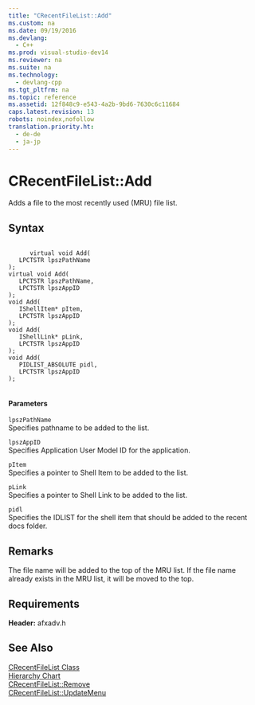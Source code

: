 ```yaml
---
title: "CRecentFileList::Add"
ms.custom: na
ms.date: 09/19/2016
ms.devlang: 
  - C++
ms.prod: visual-studio-dev14
ms.reviewer: na
ms.suite: na
ms.technology: 
  - devlang-cpp
ms.tgt_pltfrm: na
ms.topic: reference
ms.assetid: 12f848c9-e543-4a2b-9bd6-7630c6c11684
caps.latest.revision: 13
robots: noindex,nofollow
translation.priority.ht: 
  - de-de
  - ja-jp
---
```

# CRecentFileList::Add
Adds a file to the most recently used (MRU) file list.  
  
## Syntax  
  
```  
  
      virtual void Add(  
   LPCTSTR lpszPathName   
);  
virtual void Add(  
   LPCTSTR lpszPathName,  
   LPCTSTR lpszAppID  
);  
void Add(  
   IShellItem* pItem,  
   LPCTSTR lpszAppID  
);  
void Add(  
   IShellLink* pLink,  
   LPCTSTR lpszAppID  
);  
void Add(  
   PIDLIST_ABSOLUTE pidl,  
   LPCTSTR lpszAppID  
);  
  
```  
  
#### Parameters  
 `lpszPathName`  
 Specifies pathname to be added to the list.  
  
 `lpszAppID`  
 Specifies Application User Model ID for the application.  
  
 `pItem`  
 Specifies a pointer to Shell Item to be added to the list.  
  
 `pLink`  
 Specifies a pointer to Shell Link to be added to the list.  
  
 `pidl`  
 Specifies the IDLIST for the shell item that should be added to the recent docs folder.  
  
## Remarks  
 The file name will be added to the top of the MRU list. If the file name already exists in the MRU list, it will be moved to the top.  
  
## Requirements  
 **Header:** afxadv.h  
  
## See Also  
 [CRecentFileList Class](../vs140/CRecentFileList-Class.md)   
 [Hierarchy Chart](../vs140/Hierarchy-Chart.md)   
 [CRecentFileList::Remove](../vs140/CRecentFileList--Remove.md)   
 [CRecentFileList::UpdateMenu](../vs140/CRecentFileList--UpdateMenu.md)